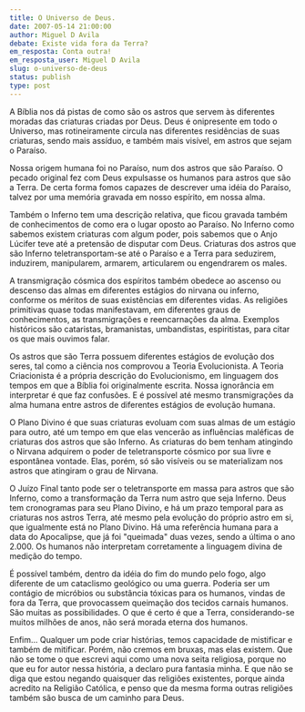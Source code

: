 ```yaml
---
title: O Universo de Deus.
date: 2007-05-14 21:00:00
author: Miguel D Avila
debate: Existe vida fora da Terra?
em_resposta: Conta outra!
em_resposta_user: Miguel D Avila
slug: o-universo-de-deus
status: publish 
type: post
---
```


A Bíblia nos dá pistas de como são os astros que servem às diferentes moradas das criaturas criadas por Deus. Deus é onipresente em todo o Universo, mas rotineiramente circula nas diferentes residências de suas criaturas, sendo mais assíduo, e também mais visível, em astros que sejam o Paraíso.  

  

Nossa origem humana foi no Paraíso, num dos astros que são Paraíso. O pecado original fez com Deus expulsasse os humanos para astros que são a Terra. De certa forma fomos capazes de descrever uma idéia do Paraíso, talvez por uma memória gravada em nosso espírito, em nossa alma.   

  

Também o Inferno tem uma descrição relativa, que ficou gravada também de conhecimentos de como era o lugar oposto ao Paraíso. No Inferno como sabemos existem criaturas com algum poder, pois sabemos que o Anjo Lúcifer teve até a pretensão de disputar com Deus. Criaturas dos astros que são Inferno teletransportam-se até o Paraíso e a Terra para seduzirem, induzirem, manipularem, armarem, articularem ou engendrarem os males.  

  

A transmigração cósmica dos espíritos também obedece ao ascenso ou descenso das almas em diferentes estágios do nirvana ou inferno, conforme os méritos de suas existências em diferentes vidas. As religiões primitivas quase todas manifestavam, em diferentes graus de conhecimentos, as transmigrações e reencarnações da alma. Exemplos históricos são cataristas, bramanistas, umbandistas, espiritistas, para citar os que mais ouvimos falar.  

  

 Os astros que são Terra possuem diferentes estágios de evolução dos seres, tal como a ciência nos comprovou a Teoria Evolucionista. A Teoria Criacionista é a própria descrição do Evolucionismo, em linguagem dos tempos em que a Bíblia foi originalmente escrita. Nossa ignorância em interpretar é que faz confusões. E é possível até mesmo transmigrações da alma humana entre astros de diferentes estágios de evolução humana.  

  

O Plano Divino é que suas criaturas evoluam com suas almas de um estágio para outro, até um tempo em que elas vencerão as influências maléficas de criaturas dos astros que são Inferno. As criaturas do bem tenham atingindo o Nirvana adquirem o poder de teletransporte cósmico por sua livre e espontânea vontade. Elas, porém, só são visíveis ou se materializam nos astros que atingiram o grau de Nirvana.  

  

O Juízo Final tanto pode ser o teletransporte em massa para astros que são Inferno, como a transformação da Terra num astro que seja Inferno. Deus tem cronogramas para seu Plano Divino, e há um prazo temporal para as criaturas nos astros Terra, até mesmo pela evolução do próprio astro em si, que igualmente está no Plano Divino. Há uma referência humana para a data do Apocalipse, que já foi "queimada" duas vezes, sendo a última o ano 2.000. Os humanos não interpretam corretamente a linguagem divina de medição do tempo.  

  

É possível também, dentro da idéia do fim do mundo pelo fogo, algo diferente de um cataclismo geológico ou uma guerra. Poderia ser um contágio de micróbios ou substância tóxicas para os humanos, vindas de fora da Terra, que provocassem queimação dos tecidos carnais humanos. São muitas as possibilidades. O que é certo é que a Terra, considerando-se muitos milhões de anos, não será morada eterna dos humanos.  

  

Enfim... Qualquer um pode criar histórias, temos capacidade de mistificar e também de mitificar. Porém, não cremos em bruxas, mas elas existem. Que não se tome o que escrevi aqui como uma nova seita religiosa, porque no que eu for autor nessa história, a declaro pura fantasia minha. E que não se diga que estou negando quaisquer das religiões existentes, porque ainda acredito na Religião Católica, e penso que da mesma forma outras religiões também são busca de um caminho para Deus.
